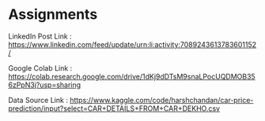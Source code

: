 # Assignments
LinkedIn Post Link : https://www.linkedin.com/feed/update/urn:li:activity:7089243613783601152/

Google Colab Link : https://colab.research.google.com/drive/1dKj9dDTsM9snaLPocUQDMOB356zPpN3j?usp=sharing

Data Source Link : https://www.kaggle.com/code/harshchandan/car-price-prediction/input?select=CAR+DETAILS+FROM+CAR+DEKHO.csv
